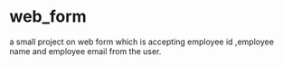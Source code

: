 # web_form
a small project on web form which is accepting employee id ,employee name and employee email from the user.
